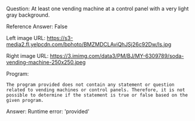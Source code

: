 Question: At least one vending machine at a control panel with a very light gray background.

Reference Answer: False

Left image URL: https://s3-media2.fl.yelpcdn.com/bphoto/BMZMDCLAviQhJSj26c92Dw/ls.jpg

Right image URL: https://3.imimg.com/data3/PM/BJ/MY-6309789/soda-vending-machine-250x250.jpeg

Program:

```
The program provided does not contain any statement or question related to vending machines or control panels. Therefore, it is not possible to determine if the statement is true or false based on the given program.
```
Answer: Runtime error: 'provided'

